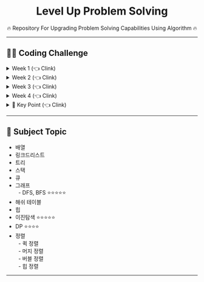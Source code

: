 <div align=center>
<h1> Level Up Problem Solving </h1>
🔥 Repository For Upgrading Problem Solving Capabilities Using Algorithm 🔥
</div>

<hr>
<h2> 👨‍💻 Coding Challenge </h2>
<details>
  <summary> Week 1 (👈 Clink) </summary>
<ul>
  <li> https://programmers.co.kr/learn/courses/30/lessons/42576</li>
  <li> https://programmers.co.kr/learn/courses/30/lessons/12925</li>
  <li> https://programmers.co.kr/learn/courses/30/lessons/12917</li>
  <li> https://programmers.co.kr/learn/courses/30/lessons/42840</li>
  <li> https://programmers.co.kr/learn/courses/30/lessons/12919</li>
  <li> https://programmers.co.kr/learn/courses/30/lessons/12903</li>
  <li> https://programmers.co.kr/learn/courses/30/lessons/12948</li>
</ul>
</details>
<details>
  <summary> Week 2 (👈 Clink) </summary>
<ul>
  <li> https://programmers.co.kr/learn/courses/30/lessons/12969 / 이것이 코딩테스트다 Q-1 모험가길드</li>
  <li> https://programmers.co.kr/learn/courses/30/lessons/12954 / 이것이 코딩테스트다 Q-2 곱하기 또는 더하기</li>
  <li> https://programmers.co.kr/learn/courses/30/lessons/68644 / 이것이 코딩테스트다 Q-3 문자열 뒤집기</li>
  <li> https://programmers.co.kr/learn/courses/30/lessons/12901 / 이것이 코딩테스트다 Q-4 만들수 없는 금액</li>
  <li> https://programmers.co.kr/learn/courses/30/lessons/68935 / 이것이 코딩테스트다 Q-5 볼링공 고르기</li>
</ul>
</details>
<details>
  <summary> Week 3 (👈 Clink) </summary>
<ul>
  <li> https://programmers.co.kr/learn/courses/30/lessons/42889 / 이것이 코딩테스트다 Q-6 무지의 먹방 라이브</li>
  <li>https://programmers.co.kr/learn/courses/30/lessons/12926 / 이것이 코딩테스트다 Q-7 럭키 스트레이트</li>
  <li>https://programmers.co.kr/learn/courses/30/lessons/42862 / 이것이 코딩테스트다 Q-9 문자열 압축</li>
  <li>https://programmers.co.kr/learn/courses/30/lessons/12917 / 이것이 코딩테스트다 Q-8 문자열 재정렬</li>
  <li>https://programmers.co.kr/learn/courses/30/lessons/12950 / 이것이 코딩테스트다 Q-10 자물쇠와 열쇠</li>
</ul>
</details>
<details>
  <summary> Week 4 (👈 Clink) </summary>
  <ul>
    <li> 이것이 코딩테스트다 Q-23 국영수</li>
    <li> 이것이 코딩테스트다 Q-24 안테나</li>
  </ul>
</details>
<details>
  <summary> 🔑 Key Point (👈 Clink) </summary>
<ul>
  <li> 문제 설명</li>
  <li> 나의 풀이
    <br>&nbsp&nbsp- 접근 방법 : 어떤 알고리즘인지
    <br>&nbsp&nbsp- 코드 설명 : 어떻게 코드 짰는지
  </li>
  <li> 최적화된 풀이</li>
  <li> 느낀점</li>
</ul>
</details>
<hr>
<h2> 📝 Subject Topic</h2>
<ul>
  <li> 배열</li>
  <li> 링크드리스트</li>
  <li> 트리</li>
  <li> 스택</li>
  <li> 큐</li>
  <li> 그래프
  <br>&nbsp&nbsp- DFS, BFS ⭐⭐⭐⭐⭐
  </li>
  <li> 해쉬 테이블</li>
  <li> 힙</li>
  <li> 이진탐색 ⭐⭐⭐⭐⭐</li>
  <li> DP ⭐⭐⭐⭐</li>
  <li> 정렬
  <br>&nbsp&nbsp- 퀵 정렬
  <br>&nbsp&nbsp- 머지 정렬
  <br>&nbsp&nbsp- 버블 정렬
  <br>&nbsp&nbsp- 힙 정렬
  </li>
</ul>
<hr>
